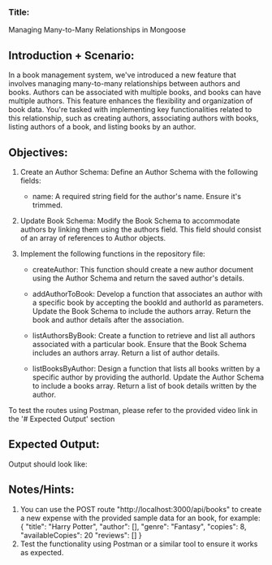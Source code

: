 ### Title: 

Managing Many-to-Many Relationships in Mongoose

## Introduction + Scenario:

In a book management system, we've introduced a new feature that involves managing many-to-many relationships between authors and books. Authors can be associated with multiple books, and books can have multiple authors. This feature enhances the flexibility and organization of book data. You're tasked with implementing key functionalities related to this relationship, such as creating authors, associating authors with books, listing authors of a book, and listing books by an author.

## Objectives:

1. Create an Author Schema: Define an Author Schema with the following fields:
    - name: A required string field for the author's name. Ensure it's trimmed.

2. Update Book Schema: Modify the Book Schema to accommodate authors by linking them using the authors field. This field should consist of an array of references to Author objects.

3. Implement the following functions in the repository file:

    - createAuthor: This function should create a new author document using the Author Schema and return the saved author's details.

    - addAuthorToBook: Develop a function that associates an author with a specific book by accepting the bookId and authorId as parameters. Update the Book Schema to include the authors array. Return the book and author details after the association.

    - listAuthorsByBook: Create a function to retrieve and list all authors associated with a particular book. Ensure that the Book Schema includes an authors array. Return a list of author details.

    - listBooksByAuthor: Design a function that lists all books written by a specific author by providing the authorId. Update the Author Schema to include a books array. Return a list of book details written by the author.

To test the routes using Postman, please refer to the provided video link in the '# Expected Output' section


## Expected Output:

Output should look like:

## Notes/Hints:
1. You can use the POST route "http://localhost:3000/api/books" to create a new expense with the provided sample data for an book, for example:
{
    "title": "Harry Potter",
    "author": [],
    "genre": "Fantasy",
    "copies": 8,
    "availableCopies": 20
    "reviews": []
}
2. Test the functionality using Postman or a similar tool to ensure it works as expected.
